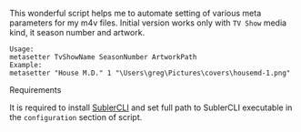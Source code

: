 This wonderful script helps me to automate setting of various meta parameters for my m4v files.
Initial version works only with `TV Show` media kind, it season number and artwork.

	Usage:
	metasetter TvShowName SeasonNumber ArtworkPath
	Example:
	metasetter "House M.D." 1 "\Users\greg\Pictures\covers\housemd-1.png"

Requirements

It is required to install [SublerCLI](http://code.google.com/p/subler/) and set full path to SublerCLI executable in the `configuration` section of script.
